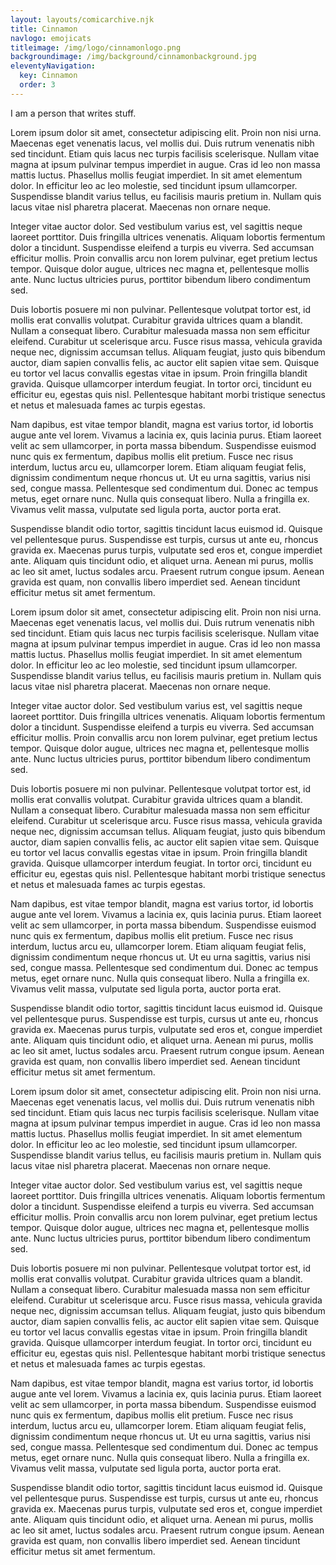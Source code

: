 ```yaml
---
layout: layouts/comicarchive.njk
title: Cinnamon
navlogo: emojicats
titleimage: /img/logo/cinnamonlogo.png
backgroundimage: /img/background/cinnamonbackground.jpg
eleventyNavigation:
  key: Cinnamon
  order: 3
---
```


I am a person that writes stuff.

Lorem ipsum dolor sit amet, consectetur adipiscing elit. Proin non nisi urna. Maecenas eget venenatis lacus, vel mollis dui. Duis rutrum venenatis nibh sed tincidunt. Etiam quis lacus nec turpis facilisis scelerisque. Nullam vitae magna at ipsum pulvinar tempus imperdiet in augue. Cras id leo non massa mattis luctus. Phasellus mollis feugiat imperdiet. In sit amet elementum dolor. In efficitur leo ac leo molestie, sed tincidunt ipsum ullamcorper. Suspendisse blandit varius tellus, eu facilisis mauris pretium in. Nullam quis lacus vitae nisl pharetra placerat. Maecenas non ornare neque.

Integer vitae auctor dolor. Sed vestibulum varius est, vel sagittis neque laoreet porttitor. Duis fringilla ultrices venenatis. Aliquam lobortis fermentum dolor a tincidunt. Suspendisse eleifend a turpis eu viverra. Sed accumsan efficitur mollis. Proin convallis arcu non lorem pulvinar, eget pretium lectus tempor. Quisque dolor augue, ultrices nec magna et, pellentesque mollis ante. Nunc luctus ultricies purus, porttitor bibendum libero condimentum sed.

Duis lobortis posuere mi non pulvinar. Pellentesque volutpat tortor est, id mollis erat convallis volutpat. Curabitur gravida ultrices quam a blandit. Nullam a consequat libero. Curabitur malesuada massa non sem efficitur eleifend. Curabitur ut scelerisque arcu. Fusce risus massa, vehicula gravida neque nec, dignissim accumsan tellus. Aliquam feugiat, justo quis bibendum auctor, diam sapien convallis felis, ac auctor elit sapien vitae sem. Quisque eu tortor vel lacus convallis egestas vitae in ipsum. Proin fringilla blandit gravida. Quisque ullamcorper interdum feugiat. In tortor orci, tincidunt eu efficitur eu, egestas quis nisl. Pellentesque habitant morbi tristique senectus et netus et malesuada fames ac turpis egestas.

Nam dapibus, est vitae tempor blandit, magna est varius tortor, id lobortis augue ante vel lorem. Vivamus a lacinia ex, quis lacinia purus. Etiam laoreet velit ac sem ullamcorper, in porta massa bibendum. Suspendisse euismod nunc quis ex fermentum, dapibus mollis elit pretium. Fusce nec risus interdum, luctus arcu eu, ullamcorper lorem. Etiam aliquam feugiat felis, dignissim condimentum neque rhoncus ut. Ut eu urna sagittis, varius nisi sed, congue massa. Pellentesque sed condimentum dui. Donec ac tempus metus, eget ornare nunc. Nulla quis consequat libero. Nulla a fringilla ex. Vivamus velit massa, vulputate sed ligula porta, auctor porta erat.

Suspendisse blandit odio tortor, sagittis tincidunt lacus euismod id. Quisque vel pellentesque purus. Suspendisse est turpis, cursus ut ante eu, rhoncus gravida ex. Maecenas purus turpis, vulputate sed eros et, congue imperdiet ante. Aliquam quis tincidunt odio, et aliquet urna. Aenean mi purus, mollis ac leo sit amet, luctus sodales arcu. Praesent rutrum congue ipsum. Aenean gravida est quam, non convallis libero imperdiet sed. Aenean tincidunt efficitur metus sit amet fermentum.

Lorem ipsum dolor sit amet, consectetur adipiscing elit. Proin non nisi urna. Maecenas eget venenatis lacus, vel mollis dui. Duis rutrum venenatis nibh sed tincidunt. Etiam quis lacus nec turpis facilisis scelerisque. Nullam vitae magna at ipsum pulvinar tempus imperdiet in augue. Cras id leo non massa mattis luctus. Phasellus mollis feugiat imperdiet. In sit amet elementum dolor. In efficitur leo ac leo molestie, sed tincidunt ipsum ullamcorper. Suspendisse blandit varius tellus, eu facilisis mauris pretium in. Nullam quis lacus vitae nisl pharetra placerat. Maecenas non ornare neque.

Integer vitae auctor dolor. Sed vestibulum varius est, vel sagittis neque laoreet porttitor. Duis fringilla ultrices venenatis. Aliquam lobortis fermentum dolor a tincidunt. Suspendisse eleifend a turpis eu viverra. Sed accumsan efficitur mollis. Proin convallis arcu non lorem pulvinar, eget pretium lectus tempor. Quisque dolor augue, ultrices nec magna et, pellentesque mollis ante. Nunc luctus ultricies purus, porttitor bibendum libero condimentum sed.

Duis lobortis posuere mi non pulvinar. Pellentesque volutpat tortor est, id mollis erat convallis volutpat. Curabitur gravida ultrices quam a blandit. Nullam a consequat libero. Curabitur malesuada massa non sem efficitur eleifend. Curabitur ut scelerisque arcu. Fusce risus massa, vehicula gravida neque nec, dignissim accumsan tellus. Aliquam feugiat, justo quis bibendum auctor, diam sapien convallis felis, ac auctor elit sapien vitae sem. Quisque eu tortor vel lacus convallis egestas vitae in ipsum. Proin fringilla blandit gravida. Quisque ullamcorper interdum feugiat. In tortor orci, tincidunt eu efficitur eu, egestas quis nisl. Pellentesque habitant morbi tristique senectus et netus et malesuada fames ac turpis egestas.

Nam dapibus, est vitae tempor blandit, magna est varius tortor, id lobortis augue ante vel lorem. Vivamus a lacinia ex, quis lacinia purus. Etiam laoreet velit ac sem ullamcorper, in porta massa bibendum. Suspendisse euismod nunc quis ex fermentum, dapibus mollis elit pretium. Fusce nec risus interdum, luctus arcu eu, ullamcorper lorem. Etiam aliquam feugiat felis, dignissim condimentum neque rhoncus ut. Ut eu urna sagittis, varius nisi sed, congue massa. Pellentesque sed condimentum dui. Donec ac tempus metus, eget ornare nunc. Nulla quis consequat libero. Nulla a fringilla ex. Vivamus velit massa, vulputate sed ligula porta, auctor porta erat.

Suspendisse blandit odio tortor, sagittis tincidunt lacus euismod id. Quisque vel pellentesque purus. Suspendisse est turpis, cursus ut ante eu, rhoncus gravida ex. Maecenas purus turpis, vulputate sed eros et, congue imperdiet ante. Aliquam quis tincidunt odio, et aliquet urna. Aenean mi purus, mollis ac leo sit amet, luctus sodales arcu. Praesent rutrum congue ipsum. Aenean gravida est quam, non convallis libero imperdiet sed. Aenean tincidunt efficitur metus sit amet fermentum.

Lorem ipsum dolor sit amet, consectetur adipiscing elit. Proin non nisi urna. Maecenas eget venenatis lacus, vel mollis dui. Duis rutrum venenatis nibh sed tincidunt. Etiam quis lacus nec turpis facilisis scelerisque. Nullam vitae magna at ipsum pulvinar tempus imperdiet in augue. Cras id leo non massa mattis luctus. Phasellus mollis feugiat imperdiet. In sit amet elementum dolor. In efficitur leo ac leo molestie, sed tincidunt ipsum ullamcorper. Suspendisse blandit varius tellus, eu facilisis mauris pretium in. Nullam quis lacus vitae nisl pharetra placerat. Maecenas non ornare neque.

Integer vitae auctor dolor. Sed vestibulum varius est, vel sagittis neque laoreet porttitor. Duis fringilla ultrices venenatis. Aliquam lobortis fermentum dolor a tincidunt. Suspendisse eleifend a turpis eu viverra. Sed accumsan efficitur mollis. Proin convallis arcu non lorem pulvinar, eget pretium lectus tempor. Quisque dolor augue, ultrices nec magna et, pellentesque mollis ante. Nunc luctus ultricies purus, porttitor bibendum libero condimentum sed.

Duis lobortis posuere mi non pulvinar. Pellentesque volutpat tortor est, id mollis erat convallis volutpat. Curabitur gravida ultrices quam a blandit. Nullam a consequat libero. Curabitur malesuada massa non sem efficitur eleifend. Curabitur ut scelerisque arcu. Fusce risus massa, vehicula gravida neque nec, dignissim accumsan tellus. Aliquam feugiat, justo quis bibendum auctor, diam sapien convallis felis, ac auctor elit sapien vitae sem. Quisque eu tortor vel lacus convallis egestas vitae in ipsum. Proin fringilla blandit gravida. Quisque ullamcorper interdum feugiat. In tortor orci, tincidunt eu efficitur eu, egestas quis nisl. Pellentesque habitant morbi tristique senectus et netus et malesuada fames ac turpis egestas.

Nam dapibus, est vitae tempor blandit, magna est varius tortor, id lobortis augue ante vel lorem. Vivamus a lacinia ex, quis lacinia purus. Etiam laoreet velit ac sem ullamcorper, in porta massa bibendum. Suspendisse euismod nunc quis ex fermentum, dapibus mollis elit pretium. Fusce nec risus interdum, luctus arcu eu, ullamcorper lorem. Etiam aliquam feugiat felis, dignissim condimentum neque rhoncus ut. Ut eu urna sagittis, varius nisi sed, congue massa. Pellentesque sed condimentum dui. Donec ac tempus metus, eget ornare nunc. Nulla quis consequat libero. Nulla a fringilla ex. Vivamus velit massa, vulputate sed ligula porta, auctor porta erat.

Suspendisse blandit odio tortor, sagittis tincidunt lacus euismod id. Quisque vel pellentesque purus. Suspendisse est turpis, cursus ut ante eu, rhoncus gravida ex. Maecenas purus turpis, vulputate sed eros et, congue imperdiet ante. Aliquam quis tincidunt odio, et aliquet urna. Aenean mi purus, mollis ac leo sit amet, luctus sodales arcu. Praesent rutrum congue ipsum. Aenean gravida est quam, non convallis libero imperdiet sed. Aenean tincidunt efficitur metus sit amet fermentum.
